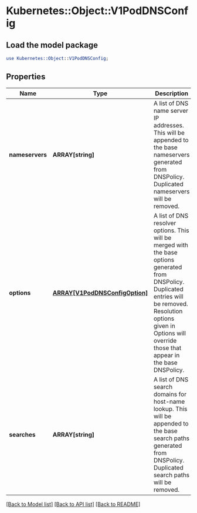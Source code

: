 # Kubernetes::Object::V1PodDNSConfig

## Load the model package
```perl
use Kubernetes::Object::V1PodDNSConfig;
```

## Properties
Name | Type | Description | Notes
------------ | ------------- | ------------- | -------------
**nameservers** | **ARRAY[string]** | A list of DNS name server IP addresses. This will be appended to the base nameservers generated from DNSPolicy. Duplicated nameservers will be removed. | [optional] 
**options** | [**ARRAY[V1PodDNSConfigOption]**](V1PodDNSConfigOption.md) | A list of DNS resolver options. This will be merged with the base options generated from DNSPolicy. Duplicated entries will be removed. Resolution options given in Options will override those that appear in the base DNSPolicy. | [optional] 
**searches** | **ARRAY[string]** | A list of DNS search domains for host-name lookup. This will be appended to the base search paths generated from DNSPolicy. Duplicated search paths will be removed. | [optional] 

[[Back to Model list]](../README.md#documentation-for-models) [[Back to API list]](../README.md#documentation-for-api-endpoints) [[Back to README]](../README.md)


